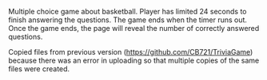 Multiple choice game about basketball. Player has limited 24 seconds to finish answering the questions. The game ends when the timer runs out. Once the game ends, the page will reveal the number of correctly answered questions.

Copied files from previous version (https://github.com/CB721/TriviaGame) because there was an error in uploading so that multiple copies of the same files were created.